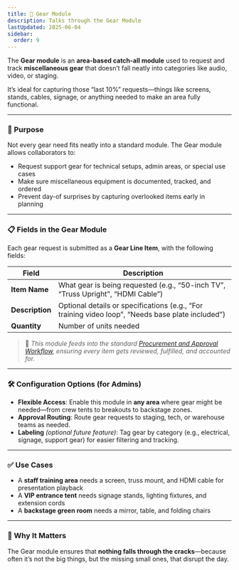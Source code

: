 ```yaml
---
title: 🧰 Gear Module
description: Talks through the Gear Module
lastUpdated: 2025-06-04
sidebar:
  order: 9
---
```


The **Gear module** is an **area-based catch-all module** used to request and track **miscellaneous gear** that doesn’t fall neatly into categories like audio, video, or staging.

It’s ideal for capturing those “last 10%” requests—things like screens, stands, cables, signage, or anything needed to make an area fully functional.

---

### 🧭 Purpose

Not every gear need fits neatly into a standard module. The Gear module allows collaborators to:

- Request support gear for technical setups, admin areas, or special use cases
- Make sure miscellaneous equipment is documented, tracked, and ordered
- Prevent day-of surprises by capturing overlooked items early in planning

---

### 📋 Fields in the Gear Module

Each gear request is submitted as a **Gear Line Item**, with the following fields:

| Field           | Description                                                                                       |
| --------------- | ------------------------------------------------------------------------------------------------- |
| **Item Name**   | What gear is being requested (e.g., “50-inch TV”, “Truss Upright”, “HDMI Cable”)                  |
| **Description** | Optional details or specifications (e.g., “For training video loop”, “Needs base plate included”) |
| **Quantity**    | Number of units needed                                                                            |

> 📝 _This module feeds into the standard [Procurement and Approval Workflow](#), ensuring every item gets reviewed, fulfilled, and accounted for._

---

### 🛠️ Configuration Options (for Admins)

- **Flexible Access**: Enable this module in **any area** where gear might be needed—from crew tents to breakouts to backstage zones.
- **Approval Routing**: Route gear requests to staging, tech, or warehouse teams as needed.
- **Labeling** _(optional future feature)_: Tag gear by category (e.g., electrical, signage, support gear) for easier filtering and tracking.

---

### ✅ Use Cases

- A **staff training area** needs a screen, truss mount, and HDMI cable for presentation playback
- A **VIP entrance tent** needs signage stands, lighting fixtures, and extension cords
- A **backstage green room** needs a mirror, table, and folding chairs

---

### 🧩 Why It Matters

The Gear module ensures that **nothing falls through the cracks**—because often it’s not the big things, but the missing small ones, that disrupt the day.
